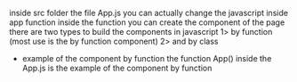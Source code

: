 inside src folder the file App.js 
you can actually change the javascript inside app function
inside the function you can create the component of the page 
there are two types to build the components in javascript 
1> by function     (most use is the by function component)
2> and by class 

* example of the component by function
the function App() inside the App.js is the example of the component by function